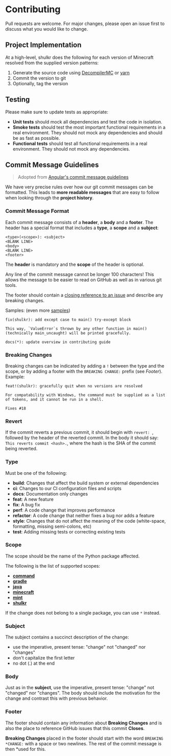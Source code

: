 # Contributing

Pull requests are welcome. For major changes, please open an issue first to
discuss what you would like to change.

## Project Implementation

At a high-level, shulkr does the following for each version of Minecraft
resolved from the supplied version patterns:
1. Generate the source code using [DecompilerMC] or [yarn]
2. Commit the version to git
3. Optionally, tag the version
## Testing

Please make sure to update tests as appropriate:
- **Unit tests** should mock all dependencies and test the code in isolation.
- **Smoke tests** should test the most important functional requirements in a
  real environment. They should not mock any dependencies and should be as fast
  as possible.
- **Functional tests** should test all functional requirements in a real
  environment. They should not mock any dependencies.

## Commit Message Guidelines

> Adopted from [Angular's commit message guidelines]

We have very precise rules over how our git commit messages can be formatted.
This leads to **more readable messages** that are easy to follow when looking
through the **project history**.

### Commit Message Format

Each commit message consists of a **header**, a **body** and a **footer**. The
header has a special format that includes a **type**, a **scope** and a
**subject**:

```
<type>(<scope>): <subject>
<BLANK LINE>
<body>
<BLANK LINE>
<footer>
```

The **header** is mandatory and the **scope** of the header is optional.

Any line of the commit message cannot be longer 100 characters! This allows the
message to be easier to read on GitHub as well as in various git tools.

The footer should contain a [closing reference to an issue] and describe any
breaking changes.

Samples: (even more [samples])

```
fix(shulkr): add except case to main() try-except block

This way, `ValueError`s thrown by any other function in main()
(technically main_uncaught) will be printed gracefully.
```
```
docs(*): update overview in contributing guide
```

### Breaking Changes

Breaking changes can be indicated by adding a `!` between the type and the
scope, or by adding a footer with the `BREAKING CHANGE:` prefix (see *Footer*).
Example:

```
feat!(shulkr): gracefully quit when no versions are resolved

For compatability with Windows, the command must be supplied as a list
of tokens, and it cannot be run in a shell.

Fixes #18
```

### Revert

If the commit reverts a previous commit, it should begin with `revert: `,
followed by the header of the reverted commit. In the body it should say: `This
reverts commit <hash>.`, where the hash is the SHA of the commit being reverted.

### Type

Must be one of the following:

* **build**: Changes that affect the build system or external dependencies
* **ci**: Changes to our CI configuration files and scripts
* **docs**: Documentation only changes
* **feat**: A new feature
* **fix**: A bug fix
* **perf**: A code change that improves performance
* **refactor**: A code change that neither fixes a bug nor adds a feature
* **style**: Changes that do not affect the meaning of the code (white-space,
  formatting, missing semi-colons, etc)
* **test**: Adding missing tests or correcting existing tests

### Scope

The scope should be the name of the Python package affected.

The following is the list of supported scopes:

* [**command**](../command)
* [**gradle**](../gradle)
* [**java**](../java)
* [**minecraft**](../minecraft)
* [**mint**](../mint)
* [**shulkr**](../shulkr)

If the change does not belong to a single package, you can use `*` instead.

### Subject

The subject contains a succinct description of the change:

* use the imperative, present tense: "change" not "changed" nor "changes"
* don't capitalize the first letter
* no dot (.) at the end

### Body

Just as in the **subject**, use the imperative, present tense: "change" not
"changed" nor "changes". The body should include the motivation for the change
and contrast this with previous behavior.

### Footer

The footer should contain any information about **Breaking Changes** and is also
the place to reference GitHub issues that this commit **Closes**.

**Breaking Changes** placed in the footer should start with the word `BREAKING
*CHANGE:` with a space or two newlines. The rest of the commit message is then
*used for this.

[DecompilerMC]: https://github.com/hube12/DecompilerMC
[yarn]: https://github.com/FabricMC/yarn
[Angular's commit message guidelines]: https://github.com/angular/angular/blob/main/CONTRIBUTING.md
[closing reference to an issue]: https://help.github.com/articles/closing-issues-via-commit-messages
[samples]: https://github.com/clabe45/shulkr/commits/main
